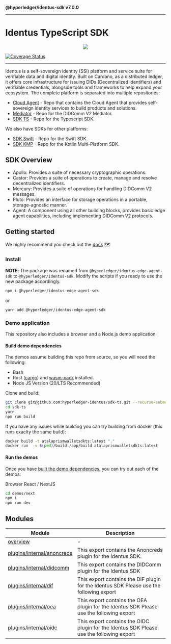 **@hyperledger/identus-sdk v7.0.0**

***

# Identus TypeScript SDK

<p align="center">
  <img src="https://cdn.jsdelivr.net/gh/hyperledger/identus@latest/resources/images/hyperledger-identus.svg" />
</p>

[![Coverage Status](https://coveralls.io/repos/github/hyperledger-identus/sdk-ts/badge.svg?branch=main)](https://coveralls.io/github/hyperledger-identus/sdk-ts?branch=main)

---

Identus is a self-sovereign identity (SSI) platform and service suite for
verifiable data and digital identity. Built on Cardano, as a distributed ledger, 
it offers core infrastructure for issuing DIDs (Decentralized identifiers) and 
verifiable credentials, alongside tools and frameworks to help expand your ecosystem.
The complete platform is separated into multiple repositories:
* [Cloud Agent](https://github.com/hyperledger-identus/cloud-agent) - Repo that contains the Cloud Agent that provides self-sovereign identity services to build products and solutions.
* [Mediator](https://github.com/hyperledger-identus/mediator) - Repo for the DIDComm V2 Mediator.
* [SDK TS](https://github.com/hyperledger-identus/sdk-ts) - Repo for the Typescript SDK.

We also have SDKs for other platforms:
* [SDK Swift](https://github.com/hyperledger-identus/sdk-swift) - Repo for the Swift SDK.
* [SDK KMP](https://github.com/hyperledger-identus/sdk-kmp) - Repo for the Kotlin Multi-Platform SDK.

## SDK Overview

- Apollo: Provides a suite of necessary cryptographic operations.
- Castor: Provides a suite of operations to create, manage and resolve decentralized identifiers.
- Mercury: Provides a suite of operations for handling DIDComm V2 messages.
- Pluto: Provides an interface for storage operations in a portable, storage-agnostic manner.
- Agent: A component using all other building blocks, provides basic edge agent capabilities, including implementing DIDComm V2 protocols.

## Getting started
We highly recommend you check out the [docs](https://hyperledger-identus.github.io/docs/home/) :world_map:

### Install

**NOTE**: The package was renamed from `@hyperledger/identus-edge-agent-sdk` to `@hyperledger/identus-sdk`. Modify the scripts if you ready to use the new package accordingly.

```bash
npm i @hyperledger/identus-edge-agent-sdk
```

or
```bash
yarn add @hyperledger/identus-edge-agent-sdk
```

### Demo application
This repository also includes a browser and a Node.js demo application

#### Build demo dependencies
The demos assume building this repo from source, so you will need the following:
* Bash
* Rust ([cargo](https://doc.rust-lang.org/cargo/getting-started/installation.html)) and [wasm-pack](https://rustwasm.github.io/wasm-pack/installer/) installed.
* Node JS Version (20/LTS Recommended)

Clone and build:
```bash
git clone git@github.com:hyperledger-identus/sdk-ts.git --recurse-submodules
cd sdk-ts
yarn
npm run build
```

If you have any issues while building you can try building from docker (this runs exaclty the same build):
```bash
docker build -t atalaprismwalletsdkts:latest "." 
docker run  -v $(pwd)/build:/app/build atalaprismwalletsdkts:latest
```

#### Run the demos
Once you have [built the demo dependencies](#build-demo-dependencies), you can try out each of the demos:

Browser React / NextJS
```bash
cd demos/next
npm i
npm run dev
```

## Modules

| Module | Description |
| ------ | ------ |
| [overview](overview/README.md) | - |
| [plugins/internal/anoncreds](plugins/internal/anoncreds/README.md) | This export contains the Anoncreds plugin for the Identus SDK. |
| [plugins/internal/didcomm](plugins/internal/didcomm/README.md) | This export contains the DIDComm plugin for the Identus SDK |
| [plugins/internal/dif](plugins/internal/dif/README.md) | This export contains the DIF plugin for the Identus SDK Please use the following export |
| [plugins/internal/oea](plugins/internal/oea/README.md) | This export contains the OEA plugin for the Identus SDK Please use the following export |
| [plugins/internal/oidc](plugins/internal/oidc/README.md) | This export contains the OIDC plugin for the Identus SDK Please use the following export |

